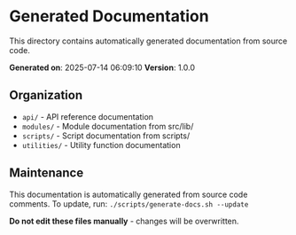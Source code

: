 # Generated Documentation

This directory contains automatically generated documentation from source code.

**Generated on**: 2025-07-14 06:09:10
**Version**: 1.0.0

## Organization

- `api/` - API reference documentation
- `modules/` - Module documentation from src/lib/
- `scripts/` - Script documentation from scripts/
- `utilities/` - Utility function documentation

## Maintenance

This documentation is automatically generated from source code comments.
To update, run: `./scripts/generate-docs.sh --update`

**Do not edit these files manually** - changes will be overwritten.
